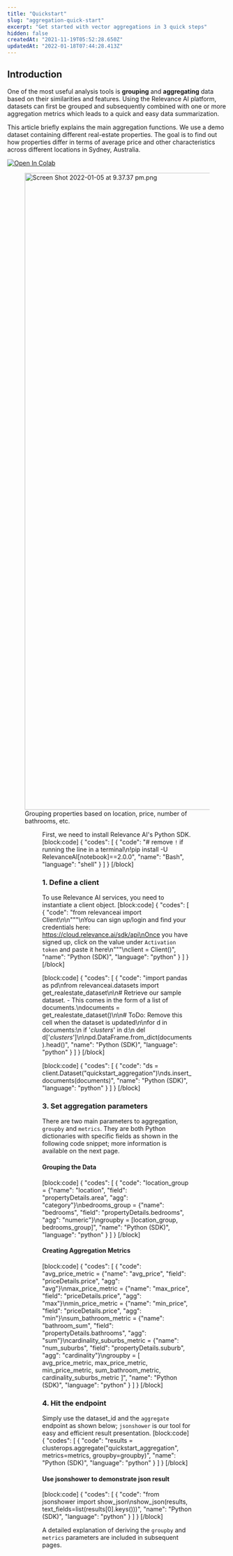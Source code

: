 ```yaml
---
title: "Quickstart"
slug: "aggregation-quick-start"
excerpt: "Get started with vector aggregations in 3 quick steps"
hidden: false
createdAt: "2021-11-19T05:52:28.650Z"
updatedAt: "2022-01-18T07:44:28.413Z"
---
```

## Introduction

One of the most useful analysis tools is **grouping** and **aggregating** data based on their similarities and features. Using the Relevance AI platform, datasets can first be grouped and subsequently combined with one or more aggregation metrics which leads to a quick and easy data summarization.

This article briefly explains the main aggregation functions. We use a demo dataset containing different real-estate properties. The goal is to find out how properties differ in terms of average price and other characteristics across different locations in Sydney, Australia.

[![Open In Colab](https://colab.research.google.com/assets/colab-badge.svg)](https://colab.research.google.com/github/RelevanceAI/RelevanceAI-readme-docs/blob/v2.0.0/docs/general-features/aggregations/_notebooks/RelevanceAI_ReadMe_QuickStart_Aggregations.ipynb)

<figure>
<img src="https://colab.research.google.com/github/RelevanceAI/RelevanceAI-readme-docs/blob/v2.0.0/docs_template/general-features/_assets/grouping-results.png" width="1458" alt="Screen Shot 2022-01-05 at 9.37.37 pm.png" />
<figcaption>Grouping properties based on location, price, number of bathrooms, etc.</figcaption>
<figure>


First, we need to install Relevance AI's Python SDK.
[block:code]
{
  "codes": [
    {
      "code": "# remove `!` if running the line in a terminal\n!pip install -U RelevanceAI[notebook]==2.0.0",
      "name": "Bash",
      "language": "shell"
    }
  ]
}
[/block]

### 1.  Define a client
To use Relevance AI services, you need to instantiate a client object.
[block:code]
{
  "codes": [
    {
      "code": "from relevanceai import Client\n\n\"\"\"\nYou can sign up/login and find your credentials here: https://cloud.relevance.ai/sdk/api\nOnce you have signed up, click on the value under `Activation token` and paste it here\n\"\"\"\nclient = Client()",
      "name": "Python (SDK)",
      "language": "python"
    }
  ]
}
[/block]

[block:code]
{
  "codes": [
    {
      "code": "import pandas as pd\nfrom relevanceai.datasets import get_realestate_dataset\n\n# Retrieve our sample dataset. - This comes in the form of a list of documents.\ndocuments = get_realestate_dataset()\n\n# ToDo: Remove this cell when the dataset is updated\n\nfor d in documents:\n  if '_clusters_' in d:\n    del d['_clusters_']\n\npd.DataFrame.from_dict(documents).head()",
      "name": "Python (SDK)",
      "language": "python"
    }
  ]
}
[/block]

[block:code]
{
  "codes": [
    {
      "code": "ds = client.Dataset(\"quickstart_aggregation\")\nds.insert_documents(documents)",
      "name": "Python (SDK)",
      "language": "python"
    }
  ]
}
[/block]

### 3. Set aggregation parameters
There are two main parameters to aggregation, `groupby` and `metrics`. They are  both Python dictionaries with specific fields as shown in the following code snippet; more information is available on the next page.

#### Grouping the Data

[block:code]
{
  "codes": [
    {
      "code": "location_group = {\"name\": \"location\", \"field\": \"propertyDetails.area\", \"agg\": \"category\"}\nbedrooms_group = {\"name\": \"bedrooms\", \"field\": \"propertyDetails.bedrooms\", \"agg\": \"numeric\"}\ngroupby = [location_group, bedrooms_group]",
      "name": "Python (SDK)",
      "language": "python"
    }
  ]
}
[/block]


#### Creating Aggregation Metrics

[block:code]
{
  "codes": [
    {
      "code": "avg_price_metric = {\"name\": \"avg_price\", \"field\": \"priceDetails.price\", \"agg\": \"avg\"}\nmax_price_metric = {\"name\": \"max_price\", \"field\": \"priceDetails.price\", \"agg\": \"max\"}\nmin_price_metric = {\"name\": \"min_price\", \"field\": \"priceDetails.price\", \"agg\": \"min\"}\nsum_bathroom_metric = {\"name\": \"bathroom_sum\", \"field\": \"propertyDetails.bathrooms\", \"agg\": \"sum\"}\ncardinality_suburbs_metric = {\"name\": \"num_suburbs\", \"field\": \"propertyDetails.suburb\", \"agg\": \"cardinality\"}\ngroupby = [ avg_price_metric, max_price_metric, min_price_metric, sum_bathroom_metric, cardinality_suburbs_metric ]",
      "name": "Python (SDK)",
      "language": "python"
    }
  ]
}
[/block]

### 4. Hit the endpoint
Simply use the dataset_id and the `aggregate` endpoint as shown below; `jsonshower` is our tool for easy and efficient result presentation.
[block:code]
{
  "codes": [
    {
      "code": "results = clusterops.aggregate(\"quickstart_aggregation\", metrics=metrics, groupby=groupby)",
      "name": "Python (SDK)",
      "language": "python"
    }
  ]
}
[/block]

#### Use jsonshower to demonstrate json result


[block:code]
{
  "codes": [
    {
      "code": "from jsonshower import show_json\nshow_json(results, text_fields=list(results[0].keys()))",
      "name": "Python (SDK)",
      "language": "python"
    }
  ]
}
[/block]


A detailed explanation of deriving the `groupby` and `metrics` parameters are included in subsequent pages.

